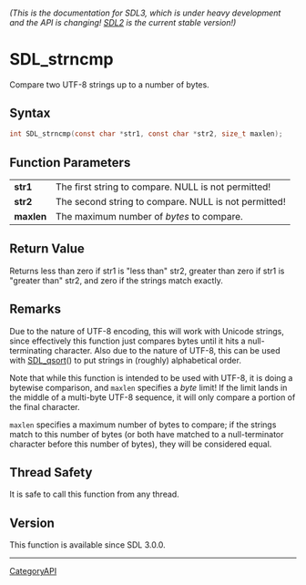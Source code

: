 ###### (This is the documentation for SDL3, which is under heavy development and the API is changing! [SDL2](https://wiki.libsdl.org/SDL2/) is the current stable version!)
# SDL_strncmp

Compare two UTF-8 strings up to a number of bytes.

## Syntax

```c
int SDL_strncmp(const char *str1, const char *str2, size_t maxlen);

```

## Function Parameters

|                |                                                      |
| -------------- | ---------------------------------------------------- |
| **str1**       | The first string to compare. NULL is not permitted!  |
| **str2**       | The second string to compare. NULL is not permitted! |
| **maxlen**     | The maximum number of _bytes_ to compare.            |

## Return Value

Returns less than zero if str1 is "less than" str2, greater than zero if
str1 is "greater than" str2, and zero if the strings match exactly.

## Remarks

Due to the nature of UTF-8 encoding, this will work with Unicode strings,
since effectively this function just compares bytes until it hits a
null-terminating character. Also due to the nature of UTF-8, this can be
used with [SDL_qsort](SDL_qsort)() to put strings in (roughly) alphabetical
order.

Note that while this function is intended to be used with UTF-8, it is
doing a bytewise comparison, and `maxlen` specifies a _byte_ limit! If the
limit lands in the middle of a multi-byte UTF-8 sequence, it will only
compare a portion of the final character.

`maxlen` specifies a maximum number of bytes to compare; if the strings
match to this number of bytes (or both have matched to a null-terminator
character before this number of bytes), they will be considered equal.

## Thread Safety

It is safe to call this function from any thread.

## Version

This function is available since SDL 3.0.0.

----
[CategoryAPI](CategoryAPI)

